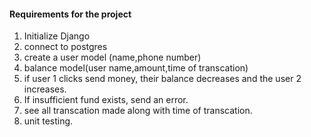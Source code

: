 #### Requirements for the project

1. Initialize Django
2. connect to postgres
3. create a user model (name,phone number)
4. balance model(user name,amount,time of transcation)
5. if user 1 clicks send money, their balance decreases and the user 2 increases.
6. If insufficient fund exists, send an error.
7. see all transcation made along with time of transcation.
8. unit testing.
